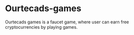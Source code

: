 # Ourtecads-games
Ourtecads games is a faucet game, where user can earn free cryptocurrencies by playing games.
